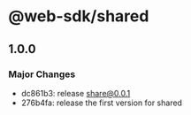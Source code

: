 # @web-sdk/shared

## 1.0.0

### Major Changes

- dc861b3: release share@0.0.1
- 276b4fa: release the first version for shared
